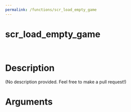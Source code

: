 ```yaml
---
permalink: /functions/scr_load_empty_game
---
```

# scr_load_empty_game  
&nbsp;  
# Description  
(No description provided. Feel free to make a pull request!) 
&nbsp;  
# Arguments


